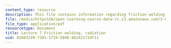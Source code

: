 ```yaml
---
content_type: resource
description: This file contains information regarding friction welding, radiation.
file: /media/https%3A/open-learning-course-data-rc.s3.amazonaws.com/3-044-materials-processing-spring-2013/82603249730117195846882421724f11_MIT3_044S13_Lec07.pdf
file_type: application/pdf
resourcetype: Document
title: Lecture 7 Friction welding, radiation
uid: 82603249-7301-1719-5846-882421724f11
---
```

